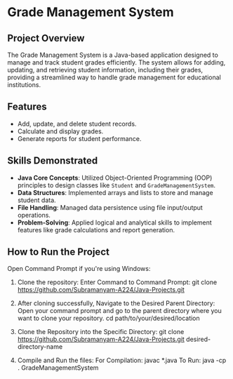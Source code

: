 # Grade Management System

## Project Overview
The Grade Management System is a Java-based application designed to manage and track student grades efficiently. The system allows for adding, updating, and retrieving student information, including their grades, providing a streamlined way to handle grade management for educational institutions.

## Features
- Add, update, and delete student records.
- Calculate and display grades.
- Generate reports for student performance.
  
## Skills Demonstrated
- **Java Core Concepts**: Utilized Object-Oriented Programming (OOP) principles to design classes like `Student` and `GradeManagementSystem`.
- **Data Structures**: Implemented arrays and lists to store and manage student data.
- **File Handling**: Managed data persistence using file input/output operations.
- **Problem-Solving**: Applied logical and analytical skills to implement features like grade calculations and report generation.

## How to Run the Project
   Open Command Prompt if you're using Windows:

1. Clone the repository:
   Enter Command to Command Prompt:
   git clone https://github.com/Subramanyam-A224/Java-Projects.git

2. After cloning successfully, Navigate to the Desired Parent Directory:
   Open your command prompt and go to the parent directory where you want to clone your repository.
   cd path/to/your/desired/location

3. Clone the Repository into the Specific Directory:
   git clone https://github.com/Subramanyam-A224/Java-Projects.git desired-directory-name
 
4. Compile and Run the files:
   For Compilation: javac *.java
   To Run: java -cp . GradeManagementSystem
